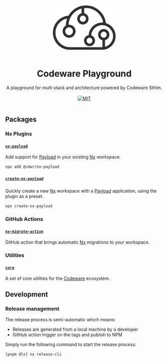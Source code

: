 <p align="center">
  <br />
  <img width="200" src="./assets/cdwr-cloud.png" alt="codeware sthlm logo">
  <br />
  <br />
</p>

<h1 align='center'>Codeware Playground</h1>

<p align='center'>
  A playground for multi stack and architecture powered by Codeware Sthlm.
  <br />
  <br />
  <a href='https://opensource.org/licenses/MIT'><img src='https://img.shields.io/badge/License-MIT-green.svg' alt='MIT'></a>
  <br />
  <br />
</p>

## Packages

### Nx Plugins

#### [`nx-payload`](packages/nx-payload)

Add support for [Payload](https://payloadcms.com) in your existing [Nx](https://nx.dev) workspace.

```sh
npx add @cdwr/nx-payload
```

##### [`create-nx-payload`](packages/create-nx-payload)

Quickly create a new [Nx](https://nx.dev) workspace with a [Payload](https://payloadcms.com) application, using the plugin as a preset.

```sh
npx create-nx-payload
```

### GitHub Actions

#### [`nx-migrate-action`](packages/nx-migrate-action)

GitHub action that brings automatic [Nx](https://nx.dev) migrations to your workspace.

### Utilities

#### [`core`](packages/core)

A set of core utilities for the [Codeware](https://codeware.se) ecosystem.

## Development

### Release management

The release process is semi-automatic which means:

- Releases are generated from a local machine by a developer
- GitHub action trigger on the tags and publish to NPM

Simply run the following command to start the release process:

```sh
[pnpm dlx] nx release-cli
```
